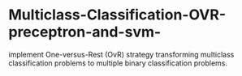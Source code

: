 # Multiclass-Classification-OVR-preceptron-and-svm-
implement One-versus-Rest (OvR) strategy transforming multiclass classification problems to multiple binary classification problems.
